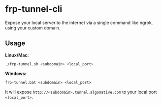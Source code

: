# frp-tunnel-cli

Expose your local server to the internet via a single command like ngrok, using your custom domain.

## Usage

**Linux/Mac:**
```bash
./frp-tunnel.sh <subdomain> <local_port>
```

**Windows:**
```cmd
frp-tunnel.bat <subdomain> <local_port>
```

It will expose `http://<subdomain>.tunnel.algomative.com` to your local port `<local_port>`.
